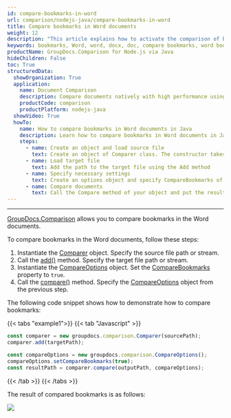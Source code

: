 ```yaml
---
id: compare-bookmarks-in-word
url: comparison/nodejs-java/compare-bookmarks-in-word
title: Compare bookmarks in Word documents
weight: 12
description: "This article explains how to activate the comparison of bookmarks for Word format in GroupDocs.Comparison for Node.js via Java."
keywords: bookmarks, Word, word, docx, doc, compare bookmarks, word bookmarks, CompareBookmarks, bookmarks comparison
productName: GroupDocs.Comparison for Node.js via Java
hideChildren: False
toc: True
structuredData:
  showOrganization: True
  application:
    name: Document Comparison
    description: Compare documents natively with high performance using JavaScript language and GroupDocs.Comparison for Node.js via Java
    productCode: comparison
    productPlatform: nodejs-java
  showVideo: True
  howTo:
    name: How to compare bookmarks in Word documents in Java
    description: Learn how to compare bookmarks in Word documents in Java step by step
    steps:
      - name: Create an object and load source file
        text: Create an object of Comparer class. The constructor takes the source file path parameter. You may specify absolute or relative file path as per your requirements.
      - name: Load target file
        text: Add the path to the target file using the Add method
      - name: Specify necessary settings
        text: Create an options object and specify CompareBookmarks of true value.
      - name: Compare documents
        text: Call the Compare method of your object and put the resulting file path parameter and the options object.
---
```


---

[GroupDocs.Comparison](https://products.groupdocs.com/comparison/nodejs-java) allows you to compare bookmarks in the Word documents.

To compare bookmarks in the Word documents, follow these steps:

1.  Instantiate the [Comparer](https://reference.groupdocs.com/comparison/nodejs-java/com.groupdocs.comparison/comparer/) object. Specify the source file path or stream.
2.  Call the [add()](https://reference.groupdocs.com/comparison/nodejs-java/com.groupdocs.comparison/comparer/#add-java.lang.String-) method. Specify the target file path or stream.
3.  Instantiate the [CompareOptions](https://reference.groupdocs.com/comparison/nodejs-java/com.groupdocs.comparison.options/compareoptions/) object. Set the [CompareBookmarks](https://reference.groupdocs.com/comparison/nodejs-java/groupdocs.comparison.options/compareoptions/properties/comparebookmarks) property to `true`.
4.  Call the [compare()](https://reference.groupdocs.com/comparison/nodejs-java/com.groupdocs.comparison/comparer/#compare-java.lang.String-) method. Specify the [CompareOptions](https://reference.groupdocs.com/comparison/nodejs-java/com.groupdocs.comparison.options/compareoptions/) object from the previous step.

The following code snippet shows how to demonstrate how to compare bookmarks:

{{< tabs "example1">}}
{{< tab "Javascript" >}}
```javascript
const comparer = new groupdocs.comparison.Comparer(sourcePath);
comparer.add(targetPath);

const compareOptions = new groupdocs.comparison.CompareOptions();
compareOptions.setCompareBookmarks(true);
const resultPath = comparer.compare(outputPath, compareOptions);
```
{{< /tab >}}
{{< /tabs >}}

The result of compared bookmarks is as follows:

![](/comparison/nodejs-java/images/compared-bookmarks.png)
